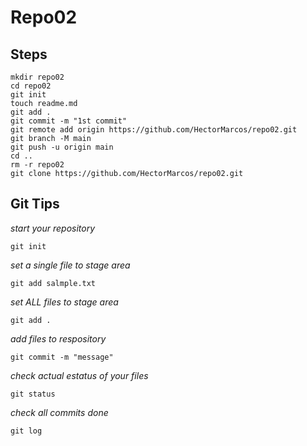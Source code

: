 # Repo02

## Steps

```
mkdir repo02
cd repo02
git init
touch readme.md
git add .
git commit -m "1st commit"
git remote add origin https://github.com/HectorMarcos/repo02.git
git branch -M main
git push -u origin main
cd ..
rm -r repo02
git clone https://github.com/HectorMarcos/repo02.git
```

## Git Tips

_start your repository_
```
git init
```
_set a single file to stage area_
```
git add salmple.txt
```

_set ALL files to stage area_
```
git add .
```

_add files to respository_
```
git commit -m "message"
```

_check actual estatus of your files_
```
git status
```

_check all commits done_
```
git log 
```

